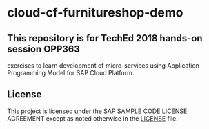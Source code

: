 # cloud-cf-furnitureshop-demo
## This repository is for TechEd 2018 hands-on session OPP363
exercises to learn development of micro-services using Application Programming Model for SAP Cloud Platform.

## License
This project is licensed under the SAP SAMPLE CODE LICENSE AGREEMENT except as noted otherwise in the [LICENSE](./LICENSE) file.
